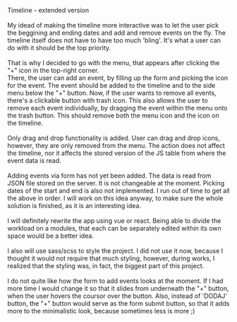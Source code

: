 Timeline - extended version
<br>
<br>
My idead of making the timeline more interactive was to let the user pick the beggining and ending dates and add and remove events on the fly. The timeline itself does not have to have too much 'bling'. It's what a user can do with it should be the top priority.
<br>
<br>
That is why I decided to go with the menu, that appears after clicking the "+" icon in the top-right corner.
<br>
There, the user can add an event, by filling up the form and picking the icon for the event. The event should be added to the timeline and to the side menu below the "+" button. Now, if the user wants to remove all events, there's a clickable button with trash icon. This also allows the user to remove each event individually, by dragging the event within the menu onto the trash button. This should remove both the menu icon and the icon on the timeline.
<br>
<br>
Only drag and drop functionality is added. User can drag and drop icons, however, they are only removed from the menu. The action does not affect the timeline, nor it affects the stored version of the JS table from where the event data is read.
<br>
<br>
Adding events via form has not yet been added. The data is read from JSON file stored on the server. It is not changeable at the moment. Picking dates of the start and end is also not implemented. I run out of time to get all the above in order. I will work on this idea anyway, to make sure the whole solution is finished, as it is an interesting idea.
<br>
<br>
I will definitely rewrite the app using vue or react. Being able to divide the workload on a modules, that each can be separately edited within its own space would be a better idea.
<br>
<br>
I also will use sass/scss to style the project. I did not use it now, because I thought it would not require that much styling, however, during works, I realized that the styling was, in fact, the biggest part of this project.
<br>
<br>
I do not quite like how the form to add events looks at the moment. If I had more time I would change it so that it slides from underneath the "+" button, when the user hovers the coursor over the button. Also, instead of 'DODAJ' button, the "+" button would serve as the form submit button, so that it adds more to the minimalistic look, because sometimes less is more ;)
